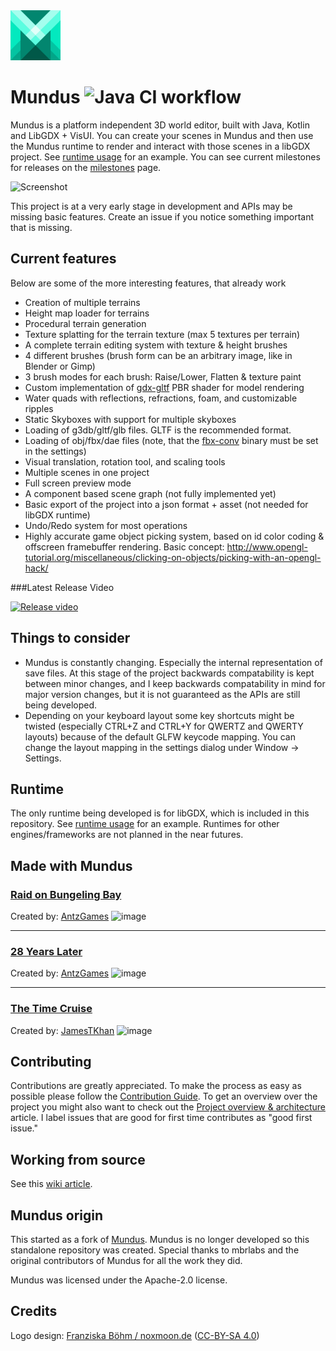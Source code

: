 <img alt="" src="logo.svg" height="80px" />

# Mundus ![Java CI workflow](https://github.com/JamesTKhan/Mundus/actions/workflows/gradle.yml/badge.svg)
Mundus is a platform independent 3D world editor, built with Java, Kotlin and LibGDX + VisUI. You can
create your scenes in Mundus and then use the Mundus runtime to render and interact with
those scenes in a libGDX project. See [runtime usage](https://github.com/JamesTKhan/Mundus/wiki/Runtime-usage)
for an example. You can see current milestones for
releases on the [milestones](https://github.com/JamesTKhan/Mundus/milestones) page.

![Screenshot](https://user-images.githubusercontent.com/28971753/194986389-aff7af15-c04e-4639-97c6-a1c5b185bf15.png)

This project is at a very early stage in development and APIs may be missing basic features. Create an issue
if you notice something important that is missing.

## Current features
Below are some of the more interesting features, that already work

- Creation of multiple terrains
- Height map loader for terrains
- Procedural terrain generation
- Texture splatting for the terrain texture (max 5 textures per terrain)
- A complete terrain editing system with texture & height brushes
- 4 different brushes (brush form can be an arbitrary image, like in Blender or Gimp)
- 3 brush modes for each brush: Raise/Lower, Flatten & texture paint
- Custom implementation of [gdx-gltf](https://github.com/mgsx-dev/gdx-gltf) PBR shader for model rendering
- Water quads with reflections, refractions, foam, and customizable ripples
- Static Skyboxes with support for multiple skyboxes
- Loading of g3db/gltf/glb files. GLTF is the recommended format.
- Loading of obj/fbx/dae files (note, that the [fbx-conv](https://github.com/libgdx/fbx-conv) binary must be set in the settings)
- Visual translation, rotation tool, and scaling tools 
- Multiple scenes in one project
- Full screen preview mode
- A component based scene graph (not fully implemented yet)
- Basic export of the project into a json format + asset (not needed for libGDX runtime)
- Undo/Redo system for most operations
- Highly accurate game object picking system, based on id color coding & offscreen framebuffer rendering.
  Basic concept: http://www.opengl-tutorial.org/miscellaneous/clicking-on-objects/picking-with-an-opengl-hack/

###Latest Release Video

[![Release video](https://img.youtube.com/vi/Txc-uwf6gEM/0.jpg)](https://www.youtube.com/watch?v=Txc-uwf6gEM)
  
## Things to consider
- Mundus is constantly changing. Especially the internal representation of save files. At this stage of the project backwards compatability
is kept between minor changes, and I keep backwards compatability in mind for major version changes, but it is not guaranteed as the APIs are still
being developed.
- Depending on your keyboard layout some key shortcuts might be twisted (especially CTRL+Z and CTRL+Y for QWERTZ and QWERTY layouts) 
because of the default GLFW keycode mapping. You can change the layout mapping in the settings dialog under Window -> Settings.

## Runtime
The only runtime being developed is for libGDX, which is included in this repository. See [runtime usage](https://github.com/JamesTKhan/Mundus/wiki/Runtime-usage)
for an example.
Runtimes for other engines/frameworks are not planned in the near futures.

## Made with Mundus

### [Raid on Bungeling Bay](https://antzgames.itch.io/raid3d)

Created by: [AntzGames](https://github.com/antzGames)
![image](https://user-images.githubusercontent.com/28971753/194956176-6964931c-ac80-43a0-9049-6d5abfe94be8.png)

---

### [28 Years Later](https://antzgames.itch.io/28-years-later)

Created by: [AntzGames](https://github.com/antzGames)
![image](https://user-images.githubusercontent.com/28971753/194956847-91da8ad3-eb63-42c3-b965-1317963c930f.png)

---

### [The Time Cruise](https://wjamesfl.itch.io/the-time-cruise)

Created by: [JamesTKhan](https://github.com/JamesTKhan)
![image](https://user-images.githubusercontent.com/28971753/194957213-7d83a201-9f68-46f1-a01a-f6b724ac5f11.png)


## Contributing
Contributions are greatly appreciated. To make the process as easy as possible please follow the [Contribution Guide](https://github.com/JamesTKhan/Mundus/wiki/Contributing).
To get an overview over the project you might also want to check out the [Project overview & architecture](https://github.com/JamesTKhan/Mundus/wiki/Project-overview-&-architecture) article.
I label issues that are good for first time contributes as "good first issue."

## Working from source
See this [wiki article](https://github.com/JamesTKhan/Mundus/wiki/Working-from-source).

## Mundus origin
This started as a fork of [Mundus](https://github.com/mbrlabs/Mundus). Mundus is no longer developed so this standalone repository was created. Special thanks to mbrlabs
and the original contributors of Mundus for all the work they did.

Mundus was licensed under the Apache-2.0 license.

## Credits
Logo design: [Franziska Böhm / noxmoon.de](http://noxmoon.de) ([CC-BY-SA 4.0](https://creativecommons.org/licenses/by-sa/4.0/)) 
